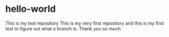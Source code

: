 # hello-world
This is my test repository
This is my very first repository and this is my first test to figure out what a branch is. Thank you so much.
